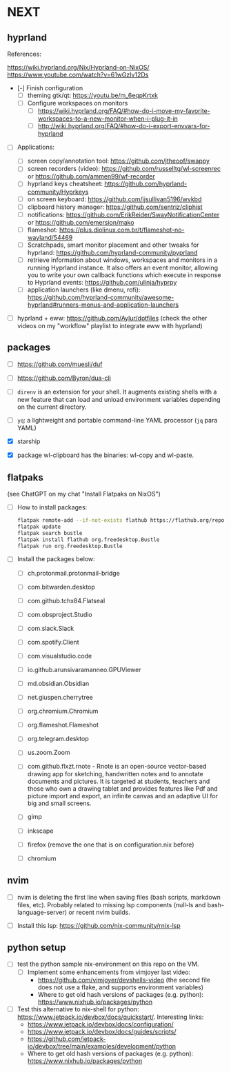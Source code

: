 # NEXT

## hyprland

References:

<https://wiki.hyprland.org/Nix/Hyprland-on-NixOS/>
<https://www.youtube.com/watch?v=61wGzIv12Ds>

- [-] Finish configuration
    - [ ] theming gtk/qt: https://youtu.be/m_6eqpKrtxk
    - [ ] Configure workspaces on monitors
        - [ ] <https://wiki.hyprland.org/FAQ/#how-do-i-move-my-favorite-workspaces-to-a-new-monitor-when-i-plug-it-in>
        - [ ] <http://wiki.hyprland.org/FAQ/#how-do-i-export-envvars-for-hyprland>

- [ ] Applications:
    - [ ] screen copy/annotation tool: <https://github.com/jtheoof/swappy>
    - [ ] screen recorders (video): <https://github.com/russelltg/wl-screenrec> or <https://github.com/ammen99/wf-recorder>
    - [ ] hyprland keys cheatsheet: <https://github.com/hyprland-community/Hyprkeys>
    - [ ] on screen keyboard: <https://github.com/jjsullivan5196/wvkbd>
    - [ ] clipboard history manager: <https://github.com/sentriz/cliphist>
    - [ ] notifications: <https://github.com/ErikReider/SwayNotificationCenter> or <https://github.com/emersion/mako>
    - [ ] flameshot: <https://plus.diolinux.com.br/t/flameshot-no-wayland/54469>
    - [ ] Scratchpads, smart monitor placement and other tweaks for hyprland: <https://github.com/hyprland-community/pyprland>
    - [ ] retrieve information about windows, workspaces and monitors in a running Hyprland instance. It also offers an event monitor, allowing you to write your own callback functions which execute in response to Hyprland events: <https://github.com/ulinja/hyprpy>
    - [ ] application launchers (like dmenu, rofi): <https://github.com/hyprland-community/awesome-hyprland#runners-menus-and-application-launchers>

- [ ] hyprland + eww: https://github.com/Aylur/dotfiles (check the other videos on my "workflow" playlist to integrate eww with hyprland)


## packages

- [ ] https://github.com/muesli/duf
- [ ] https://github.com/Byron/dua-cli
- [ ] `direnv` is an extension for your shell. It augments existing shells with a new feature that can load and unload environment variables depending on the current directory.
- [ ] `yq`: a lightweight and portable command-line YAML processor (`jq` para YAML)
- [x] starship
- [x] package wl-clipboard has the binaries: wl-copy and wl-paste.



## flatpaks

(see ChatGPT on my chat "Install Flatpaks on NixOS")

- [ ] How to install packages:
    ``` bash
    flatpak remote-add --if-not-exists flathub https://flathub.org/repo/flathub.flatpakrepo
    flatpak update
    flatpak search bustle
    flatpak install flathub org.freedesktop.Bustle
    flatpak run org.freedesktop.Bustle
    ```
- [ ] Install the packages below:
    - [ ] ch.protonmail.protonmail-bridge
    - [ ] com.bitwarden.desktop
    - [ ] com.github.tchx84.Flatseal
    - [ ] com.obsproject.Studio
    - [ ] com.slack.Slack
    - [ ] com.spotify.Client
    - [ ] com.visualstudio.code
    - [ ] io.github.arunsivaramanneo.GPUViewer
    - [ ] md.obsidian.Obsidian
    - [ ] net.giuspen.cherrytree
    - [ ] org.chromium.Chromium
    - [ ] org.flameshot.Flameshot
    - [ ] org.telegram.desktop
    - [ ] us.zoom.Zoom
    - [ ] com.github.flxzt.rnote - Rnote is an open-source vector-based drawing app for sketching, handwritten notes and to annotate documents and pictures. It is targeted at students, teachers and those who own a drawing tablet and provides features like Pdf and picture import and export, an infinite canvas and an adaptive UI for big and small screens.
    - [ ] gimp
    - [ ] inkscape
    - [ ] firefox (remove the one that is on configuration.nix before)
    - [ ] chromium



## nvim

- [ ] nvim is deleting the first line when saving files (bash scripts, markdown files, etc). Probably related to missing lsp components (null-ls and bash-language-server) or recent nvim builds.

- [ ] Install this lsp: <https://github.com/nix-community/rnix-lsp>



## python setup

- [ ] test the python sample nix-environment on this repo on the VM.
    - [ ] Implement some enhancements from vimjoyer last video:
        - <https://github.com/vimjoyer/devshells-video> (the second file does not use a flake, and supports environment variables)
        - Where to get old hash versions of packages (e.g. python): <https://www.nixhub.io/packages/python>

- [ ] Test this alternative to nix-shell for python: <https://www.jetpack.io/devbox/docs/quickstart/>. Interesting links:
    - <https://www.jetpack.io/devbox/docs/configuration/>
    - <https://www.jetpack.io/devbox/docs/guides/scripts/>
    - <https://github.com/jetpack-io/devbox/tree/main/examples/development/python>
    - Where to get old hash versions of packages (e.g. python): <https://www.nixhub.io/packages/python>
